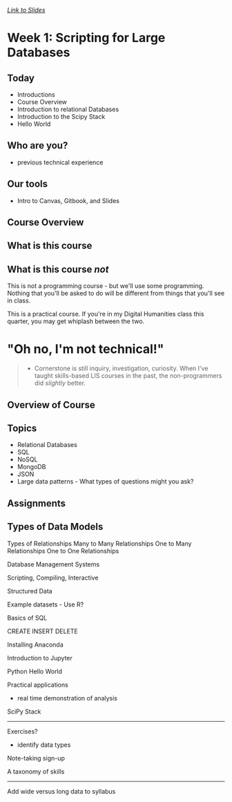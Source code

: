 _[Link to Slides](http://www.porganized.com/Scripting-Course/01-introduction.html)_


# Week 1: Scripting for Large Databases

## Today

- Introductions
- Course Overview
- Introduction to relational Databases
- Introduction to the Scipy Stack
- Hello World

## Who are you?

- previous technical experience

## Our tools

- Intro to Canvas, Gitbook, and Slides

## Course Overview

## What is this course

## What is this course *not*

This is not a programming course - but we'll use some programming. Nothing that you'll be asked to do will be different from things that you'll see in class.

This is a practical course. If you're in my Digital Humanities class this quarter, you may get whiplash between the two.

# "Oh no, I'm not technical!"

>- Cornerstone is still inquiry, investigation, curiosity. When I've taught skills-based LIS courses in the past, the non-programmers did *slightly* better.  

## Overview of Course

## Topics

- Relational Databases
- SQL
- NoSQL
- MongoDB
- JSON
- Large data patterns - What types of questions might you ask?

## Assignments

## Types of Data Models

Types of Relationships
Many to Many Relationships
One to Many Relationships
One to One Relationships

Database Management Systems

Scripting, Compiling, Interactive


Structured Data

Example datasets - Use R?

Basics of SQL

CREATE
INSERT
DELETE

Installing Anaconda

Introduction to Jupyter

Python Hello World

Practical applications
- real time demonstration of analysis

SciPy Stack

-----

Exercises?
- identify data types

Note-taking sign-up

A taxonomy of skills

----

Add wide versus long data to syllabus



```python

```

